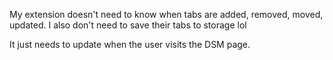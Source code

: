 My extension doesn't need to know when tabs are added, removed, moved, updated. 
I also don't need to save their tabs to storage lol

It just needs to update when the user visits the DSM page. 